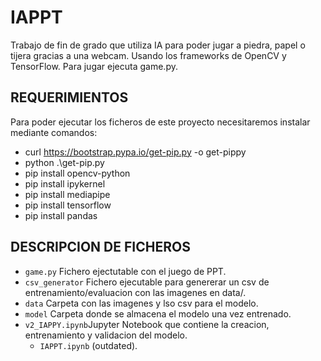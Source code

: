 # IAPPT
Trabajo de fin de grado que utiliza IA para poder jugar a piedra, papel o tijera gracias a una webcam. Usando 
los frameworks de OpenCV y TensorFlow. Para jugar ejecuta game.py.

## REQUERIMIENTOS
Para poder ejecutar los ficheros de este proyecto necesitaremos instalar mediante comandos:
- curl https://bootstrap.pypa.io/get-pip.py -o get-pippy
- python .\get-pip.py
- pip install opencv-python
- pip install ipykernel
- pip install mediapipe
- pip install tensorflow
- pip install pandas


## DESCRIPCION DE FICHEROS
- `game.py` Fichero ejectutable con el juego de PPT.
- `csv_generator` Fichero ejecutable para genererar un csv de entrenamiento/evaluacion con las imagenes en data/.
- `data` Carpeta con las imagenes y lso csv para el modelo.
- `model` Carpeta donde se almacena el modelo una vez entrenado.
- `v2_IAPPY.ipynb`Jupyter Notebook que contiene la creacion, entrenamiento y validacion del modelo.
  - `IAPPT.ipynb` (outdated).  
